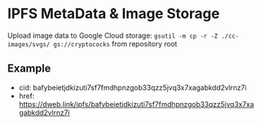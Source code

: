 # IPFS MetaData & Image Storage

Upload image data to Google Cloud storage:
`gsutil -m cp -r -Z ./cc-images/svgs/ gs://cryptococks` from repository root

## Example
- cid: bafybeietjdkizuti7sf7fmdhpnzgob33qzz5jvq3x7xagabkdd2vlrnz7i
- href: https://dweb.link/ipfs/bafybeietjdkizuti7sf7fmdhpnzgob33qzz5jvq3x7xagabkdd2vlrnz7i
